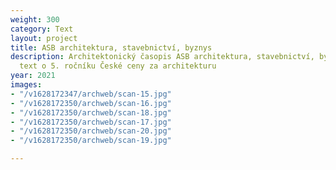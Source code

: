 ```yaml
---
weight: 300
category: Text
layout: project
title: ASB architektura, stavebnictví, byznys
description: Architektonický časopis ASB architektura, stavebnictví, byznys zveřejnil
  text o 5. ročníku České ceny za architekturu
year: 2021
images:
- "/v1628172347/archweb/scan-15.jpg"
- "/v1628172350/archweb/scan-16.jpg"
- "/v1628172350/archweb/scan-18.jpg"
- "/v1628172350/archweb/scan-17.jpg"
- "/v1628172350/archweb/scan-20.jpg"
- "/v1628172350/archweb/scan-19.jpg"

---
```

